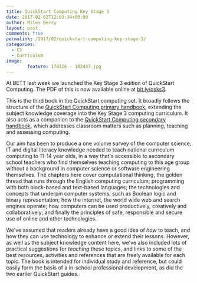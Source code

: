 ```yaml
---
title: QuickStart Computing Key Stage 3
date: 2017-02-02T12:03:34+00:00
author: Miles Berry
layout: post
comments: true
permalink: /2017/02/quickstart-computing-key-stage-3/
categories:
  - CS
  - Curriculum
image:
        feature: 170126 - 183447.jpg
---
```

At BETT last week we launched the Key Stage 3 edition of QuickStart Computing. The PDF of this is now available online at [bit.ly/qsks3](http://bit.ly/qsks3).

This is the third book in the QuickStart computing set. It broadly follows the structure of the [QuickStart Computing primary handbook](http://primary.quickstartcomputing.org/resources/pdf/qs_handbook.pdf), extending the subject knowledge coverage into the Key Stage 3 computing curriculum. It also acts as a companion to the [QuickStart Computing secondary handbook](http://www.quickstartcomputing.org/secondary/848070_QS_Comput_SO.pdf), which addresses classroom matters such as planning, teaching and assessing computing.

Our aim has been to produce a one volume survey of the computer science, IT and digital literacy knowledge needed to teach national curriculum computing to 11-14 year olds, in a way that's accessible to secondary school teachers who find themselves teaching computing to this age group without a background in computer science or software engineering themselves. The chapters here cover computational thinking, the golden thread that runs through the English computing curriculum; programming with both block-based and text-based languages; the technologies and concepts that underpin computer systems, such as Boolean logic and binary representation; how the internet, the world wide web and search engines operate; how computers can be used productively, creatively and collaboratively; and finally the principles of safe, responsible and secure use of online and other technologies.

We've assumed that readers already have a good idea of _how_ to teach, and how they can use technology to enhance or extend their lessons. However, as well as the subject knowledge content here, we've also included lots of practical suggestions for _teaching_ these topics, and links to some of the best resources, activities and references that are freely available for each topic. The book is intended for individual study and reference, but could easily form the basis of a in-school professional development, as did the two earlier QuickStart guides.
